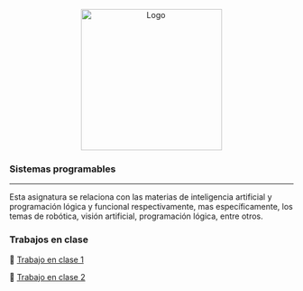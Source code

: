 <p align="center">
    <img alt="Logo" src="https://www.tijuana.tecnm.mx/wp-content/themes/tecnm/images/logo_TECT.png" width=250 height=250>
</p>



### Sistemas programables
---
Esta asignatura se relaciona con las materias de inteligencia artificial y programación
lógica y funcional respectivamente, mas específicamente, los temas de robótica,
visión artificial, programación lógica, entre otros.

### Trabajos en clase
:green_book: [Trabajo en clase 1](blog/C0.1_SeashellMarquez_Masapan.md)

:green_book: [Trabajo en clase 2](blog/C02_SeashellMarquez_Masapanmd)